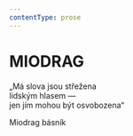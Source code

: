 ```yaml
---
contentType: prose
---
```


# MIODRAG

„Má slova jsou střežena                 
lidským hlasem —  
jen jím mohou být osvobozena“

Miodrag básník
